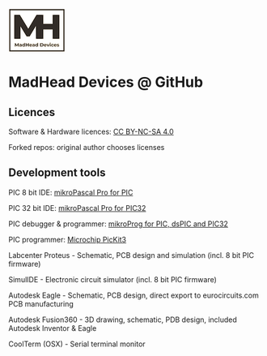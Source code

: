 
![MHD logo](https://github.com/madheaddevices/Brand/blob/master/Logo.png)

# MadHead Devices @ GitHub

## Licences

Software & Hardware licences: [CC BY-NC-SA 4.0](https://creativecommons.org/licenses/by-nc-sa/4.0/)

Forked repos: original author chooses licenses

## Development tools
PIC 8 bit IDE: [mikroPascal Pro for PIC](https://www.mikroe.com/mikropascal-pic)

PIC 32 bit IDE: [mikroPascal Pro for PIC32](https://www.mikroe.com/mikropascal-pic32)

PIC debugger & programmer: [mikroProg for PIC, dsPIC and PIC32](https://www.mikroe.com/mikroprog-pic-dspic-pic32)

PIC programmer: [Microchip PicKit3](https://www.microchip.com/Developmenttools/ProductDetails/PG164130)

Labcenter Proteus - Schematic, PCB design and simulation (incl. 8 bit PIC firmware)

SimulIDE - Electronic circuit simulator (incl. 8 bit PIC firmware)

Autodesk Eagle - Schematic, PCB design, direct export to eurocircuits.com PCB manufacturing

Autodesk Fusion360 - 3D drawing, schematic, PDB design, included Autodesk Inventor & Eagle

CoolTerm (OSX) - Serial terminal monitor
